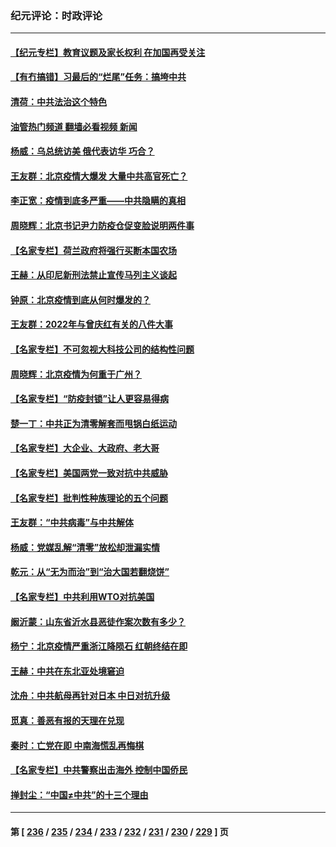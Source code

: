 ### 纪元评论：时政评论
---
#### [【纪元专栏】教育议题及家长权利 在加国再受关注](../../pages/nsc1025/n13889943.md?12230330) 
#### [【有冇搞错】习最后的“烂尾”任务：搞垮中共](../../pages/nsc1025/n13889717.md?12230330) 
#### [清荷：中共法治这个特色](../../pages/nsc1025/n13889673.md?12230330) 
#### [油管热门频道 翻墙必看视频 新闻](ok?12230330)
#### [杨威：乌总统访美 俄代表访华 巧合？](../../pages/nsc1025/n13889440.md?12230330) 
#### [王友群：北京疫情大爆发 大量中共高官死亡？](../../pages/nsc1025/n13889267.md?12230330) 
#### [李正宽：疫情到底多严重——中共隐瞒的真相](../../pages/nsc1025/n13889386.md?12230330) 
#### [周晓辉：北京书记尹力防疫仓促变脸说明两件事](../../pages/nsc1025/n13889214.md?12230330) 
#### [【名家专栏】荷兰政府将强行买断本国农场](../../pages/nsc1025/n13888305.md?12230330) 
#### [王赫：从印尼新刑法禁止宣传马列主义谈起](../../pages/nsc1025/n13888828.md?12230330) 
#### [钟原：北京疫情到底从何时爆发的？](../../pages/nsc1025/n13888677.md?12230330) 
#### [王友群：2022年与曾庆红有关的八件大事](../../pages/nsc1025/n13888603.md?12230330) 
#### [【名家专栏】不可忽视大科技公司的结构性问题](../../pages/nsc1025/n13888374.md?12230330) 
#### [周晓辉：北京疫情为何重于广州？](../../pages/nsc1025/n13888484.md?12230330) 
#### [【名家专栏】“防疫封锁”让人更容易得病](../../pages/nsc1025/n13888301.md?12230330) 
#### [楚一丁：中共正为清零解套而甩锅白纸运动](../../pages/nsc1025/n13888194.md?12230330) 
#### [【名家专栏】大企业、大政府、老大哥](../../pages/nsc1025/n13887699.md?12230330) 
#### [【名家专栏】美国两党一致对抗中共威胁](../../pages/nsc1025/n13887692.md?12230330) 
#### [【名家专栏】批判性种族理论的五个问题](../../pages/nsc1025/n13887081.md?12230330) 
#### [王友群：“中共病毒”与中共解体](../../pages/nsc1025/n13887146.md?12230330) 
#### [杨威：党媒乱解“清零”放松却泄漏实情](../../pages/nsc1025/n13887338.md?12230330) 
#### [乾元：从“无为而治”到“治大国若翻烧饼”](../../pages/nsc1025/n13887392.md?12230330) 
#### [【名家专栏】中共利用WTO对抗美国](../../pages/nsc1025/n13887082.md?12230330) 
#### [阚沂蒙：山东省沂水县恶徒作案次数有多少？](../../pages/nsc1025/n13887378.md?12230330) 
#### [杨宁：北京疫情严重浙江降陨石 红朝终结在即](../../pages/nsc1025/n13887187.md?12230330) 
#### [王赫：中共在东北亚处境窘迫](../../pages/nsc1025/n13887006.md?12230330) 
#### [沈舟：中共航母再针对日本 中日对抗升级](../../pages/nsc1025/n13886924.md?12230330) 
#### [觅真：善恶有报的天理在兑现](../../pages/nsc1025/n13887007.md?12230330) 
#### [秦时：亡党在即 中南海慌乱再悔棋](../../pages/nsc1025/n13886932.md?12230330) 
#### [【名家专栏】中共警察出击海外 控制中国侨民](../../pages/nsc1025/n13886789.md?12230330) 
#### [掸封尘：“中国≠中共”的十三个理由](../../pages/nsc1025/n13886866.md?12230330) 

---
#### 第 [ [236](./236.md?12230330) / [235](./235.md?12230330) / [234](./234.md?12230330) / [233](./233.md?12230330) / [232](./232.md?12230330) / [231](./231.md?12230330) / [230](./230.md?12230330) / [229](./229.md?12230330) ] 页
